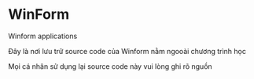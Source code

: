 # WinForm
Winform applications

Đây là nơi lưu trữ source code của Winform nằm ngooài chương trình học

Mọi cá nhân sử dụng lại source code này vui lòng ghi rõ nguồn
